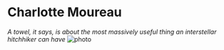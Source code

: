 # Charlotte Moureau #
*A towel, it says, is about the most massively useful thing an interstellar hitchhiker can have*
![photo](home/charlotte/Documents/BeCode/Markdown-challenge/IMG_20200718_133317.jpg)

